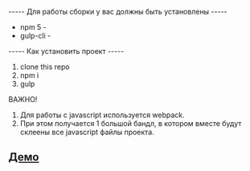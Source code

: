 ----- Для работы сборки у вас должны быть установлены -----
- npm 5 -
- gulp-cli -

----- Как установить проект -----
1. clone this repo
2. npm i
3. gulp 

ВАЖНО!
1. Для работы с javascript используется webpack.
2. При этом получается 1 большой бандл, в котором вместе будут склеены все javascript файлы проекта.

## [Демо](https://belysh.github.io/Portfolio/build/)
